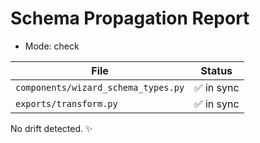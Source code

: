 # Schema Propagation Report

* Mode: check

| File | Status |
| --- | --- |
| `components/wizard_schema_types.py` | ✅ in sync |
| `exports/transform.py` | ✅ in sync |

No drift detected. ✨
